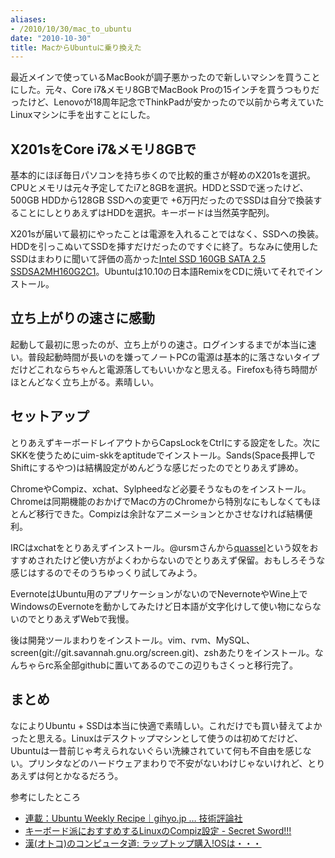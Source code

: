 ```yaml
---
aliases:
- /2010/10/30/mac_to_ubuntu
date: "2010-10-30"
title: MacからUbuntuに乗り換えた
---
```

最近メインで使っているMacBookが調子悪かったので新しいマシンを買うことにした。元々、Core i7&メモリ8GBでMacBook Proの15インチを買うつもりだったけど、Lenovoが18周年記念でThinkPadが安かったので以前から考えていたLinuxマシンに手を出すことにした。

<h2>X201sをCore i7&メモリ8GBで</h2>
基本的にほぼ毎日パソコンを持ち歩くので比較的重さが軽めのX201sを選択。CPUとメモリは元々予定してたi7と8GBを選択。HDDとSSDで迷ったけど、500GB HDDから128GB SSDへの変更で +6万円だったのでSSDは自分で換装することにしとりあえずはHDDを選択。キーボードは当然英字配列。

X201sが届いて最初にやったことは電源を入れることではなく、SSDへの換装。HDDを引っこぬいてSSDを挿すだけだったのですぐに終了。ちなみに使用したSSDはまわりに聞いて評価の高かった<a href='http://amzn.to/byjKi8'>Intel SSD 160GB SATA 2.5 SSDSA2MH160G2C1</a>。Ubuntuは10.10の日本語RemixをCDに焼いてそれでインストール。

<h2>立ち上がりの速さに感動</h2>
起動して最初に思ったのが、立ち上がりの速さ。ログインするまでが本当に速い。普段起動時間が長いのを嫌ってノートPCの電源は基本的に落さないタイプだけどこれならちゃんと電源落してもいいかなと思える。Firefoxも待ち時間がほとんどなく立ち上がる。素晴しい。

<h2>セットアップ</h2>
とりあえずキーボードレイアウトからCapsLockをCtrlにする設定をした。次にSKKを使うためにuim-skkをaptitudeでインストール。Sands(Space長押しでShiftにするやつ)は結構設定がめんどうな感じだったのでとりあえず諦め。

ChromeやCompiz、xchat、Sylpheedなど必要そうなものをインストール。Chromeは同期機能のおかげでMacの方のChromeから特別なにもしなくてもほとんど移行できた。Compizは余計なアニメーションとかさせなければ結構便利。

IRCはxchatをとりあえずインストール。@ursmさんから<a href='http://quassel-irc.org/'>quassel</a>という奴をおすすめされたけど使い方がよくわからないのでとりあえず保留。おもしろそうな感じはするのでそのうちゆっくり試してみよう。

EvernoteはUbuntu用のアプリケーションがないのでNevernoteやWine上でWindowsのEvernoteを動かしてみたけど日本語が文字化けして使い物にならないのでとりあえずWebで我慢。

後は開発ツールまわりをインストール。vim、rvm、MySQL、screen(git://git.savannah.gnu.org/screen.git)、zshあたりをインストール。なんちゃらrc系全部githubに置いてあるのでこの辺りもさくっと移行完了。

<h2>まとめ</h2>
なによりUbuntu + SSDは本当に快適で素晴しい。これだけでも買い替えてよかったと思える。Linuxはデスクトップマシンとして使うのは初めてだけど、Ubuntuは一昔前じゃ考えられないぐらい洗練されていて何も不自由を感じない。プリンタなどのハードウェアまわりで不安がないわけじゃないけれど、とりあえずは何とかなるだろう。

参考にしたところ
<ul>
<li><a href='http://gihyo.jp/admin/serial/01/ubuntu-recipe'>連載：Ubuntu Weekly Recipe｜gihyo.jp … 技術評論社</a></li>
<li><a href='http://d.hatena.ne.jp/voidy21/20091127/1259345628'>キーボード派におすすめするLinuxのCompiz設定 - Secret Sword!!!</a></li>
<li><a href='http://nippondanji.blogspot.com/2010/08/blog-post.html'>漢(オトコ)のコンピュータ道: ラップトップ購入!OSは・・・</a></li>